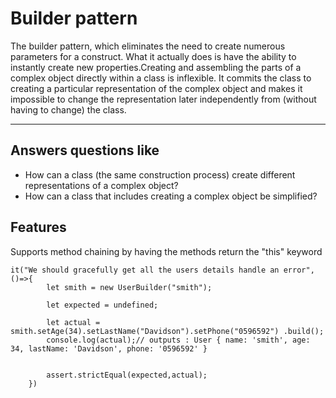 # Builder pattern

The builder pattern, which eliminates the need to create numerous parameters for a construct. What it actually does is have the ability to instantly create new properties.Creating and assembling the parts of a complex object directly within a class is inflexible. It commits the class to creating a particular representation of the complex object and makes it impossible to change the representation later independently from (without having to change) the class.

****

## Answers questions like

* How can a class (the same construction process) create different representations of a complex object?
* How can a class that includes creating a complex object be simplified?

## Features

Supports method chaining by having the methods return the "this" keyword

```
it("We should gracefully get all the users details handle an error",()=>{
        let smith = new UserBuilder("smith");

        let expected = undefined;
        
        let actual = smith.setAge(34).setLastName("Davidson").setPhone("0596592") .build();
        console.log(actual);// outputs : User { name: 'smith', age: 34, lastName: 'Davidson', phone: '0596592' }
        
        
        assert.strictEqual(expected,actual);
    })
```